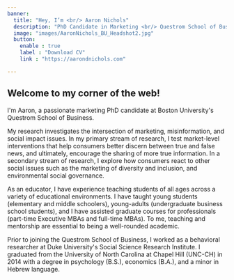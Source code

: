 ```yaml
---
banner:
  title: "Hey, I’m <br/> Aaron Nichols"
  description: "PhD Candidate in Marketing <br/> Questrom School of Business, Boston University"
  image: "images/AaronNichols_BU_Headshot2.jpg"
  button:
    enable : true
    label : "Download CV"
    link : "https://aarondnichols.com"

---
```


## Welcome to my corner of the web!

I'm Aaron, a passionate marketing PhD candidate at Boston University's Questrom School of Business. 

My research investigates the intersection of marketing, misinformation, and social impact issues. In my primary stream of research, I test market-level interventions that help consumers better discern between true and false news, and ultimately, encourage the sharing of more true information. In a secondary stream of research, I explore how consumers react to other social issues such as the marketing of diversity and inclusion, and environmental social governance. 

As an educator, I have experience teaching students of all ages across a variety of educational environments. I have taught young students (elementary and middle schoolers), young-adults (undergraduate business school students), and I have assisted graduate courses for professionals (part-time Executive MBAs and full-time MBAs). To me, teaching and mentorship are essential to being a well-rounded academic. 

Prior to joining the Questrom School of Business, I worked as a behavioral researcher at Duke University's Social Science Research Institute. I graduated from the University of North Carolina at Chapel Hill (UNC-CH) in 2014 with a degree in psychology (B.S.), economics (B.A.), and a minor in Hebrew language. 
